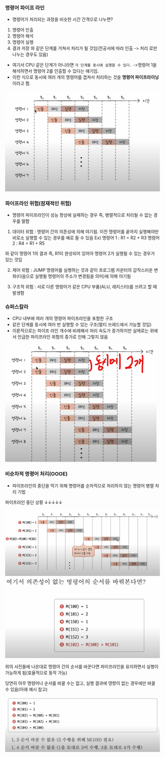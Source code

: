 ### 명령어 파이프 라인
- 명령어가 처리되는 과정을 비슷한 시간 간격으로 나누면?
1. 명령어 인출
2. 명령어 해석
3. 명령어 실행
4. 결과 저장
와 같은 단계를 거쳐서 처리가 될 것임(전공서에 따라 인출 -> 처리 로만 나누는 경우도 있음)

- 여기서 CPU 같은 단계가 아니라면 `각 단계를 동시에 실행할 수 있다.`
 ->명령어 1을 해석하면서 명령어 2를 인출할 수 있다는 얘기임. 
 - 이런 식으로 동시에 여러 개의 명령어를 겹쳐서 처리하는 것을 **명령어 파이프라이닝**이라고 함.

![](../../README_resources/Pasted%20image%2020240116075742.png)

### 파이프라인 위험(잠재적인 위험)
-  명령어 파이프라인이 성능 향상에 실패하는 경우 즉, 병렬적으로 처리될 수 없는 경우를 말함

1. 데이터 위험 : 명령어 간의 의존성에 의해 야기됨. 이전 명령어를 끝까지 실행해야만 비로소 실행할 수 있는 경우를 예로 들 수 있음
Ex) 
명령어 1 : R1 = R2 + R3
명령어 2 : R4 = R1 + R5

와 같이 명령어 1의 결과 즉, R1이 완성되어 있어야 명령어 2가 실행될 수 있는 경우가 있는 것임 

2. 제어 위험 : JUMP 명령어를 실행하는 것과 같이 프로그램 카운터의 갑작스러운 변화(다음으로 실행될 명령어의 주소가 변경됨을 의미)에 의해 야기됨

3. 구조적 위험 : 서로 다른 명령어가 같은 CPU 부품(ALU, 레지스터)를 쓰려고 할 때 발생함

### 슈퍼스칼라
- CPU 내부에 여러 개의 명령어 파이프라인을 포함한 구조
- 같은 단계를 동시에 여러 번 실행할 수 있는 구조(멀티 쓰레드에서 가능할 것임)
- 이론적으로는 파이프 라인 개수에 비례해서 처리 속도가 증가하지만 실제로는 위에서 언급한 파이프라인 위험의 증가로 인해 그렇지 않음

![](../../README_resources/Pasted%20image%2020240116075914.png)

### 비순차적 명령어 처리(OOOE)
- 파이프라인의 중단을 막기 위해 명령어를 순차적으로 처리하지 않는 명령어 병렬 처리 기법

파이프라인 중단 상황 ↓↓↓↓↓


![](../../README_resources/Pasted%20image%2020240116075441.png)
![](../../README_resources/Pasted%20image%2020240116075511.png)

위의 사진들에 나온대로 명령어 간의 순서를 바꾼다면 파이프라인을 유지하면서 실행이 가능하게 됨(효율적으로 동작 가능)

당연히 아무 명령어나 순서를 바꿀 수는 없고, 실행 결과에 영향이 없는 경우에만 바꿀 수 있음(아래 예시 참고)

![](../../README_resources/Pasted%20image%2020240116075951.png)
